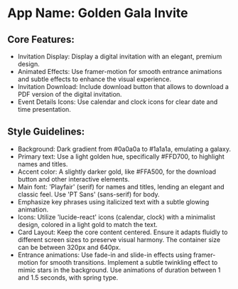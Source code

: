 # **App Name**: Golden Gala Invite

## Core Features:

- Invitation Display: Display a digital invitation with an elegant, premium design.
- Animated Effects: Use framer-motion for smooth entrance animations and subtle effects to enhance the visual experience.
- Invitation Download: Include download button that allows to download a PDF version of the digital invitation.
- Event Details Icons: Use calendar and clock icons for clear date and time presentation.

## Style Guidelines:

- Background: Dark gradient from #0a0a0a to #1a1a1a, emulating a galaxy.
- Primary text: Use a light golden hue, specifically #FFD700, to highlight names and titles.
- Accent color: A slightly darker gold, like #FFA500, for the download button and other interactive elements.
- Main font: 'Playfair' (serif) for names and titles, lending an elegant and classic feel. Use 'PT Sans' (sans-serif) for body.
- Emphasize key phrases using italicized text with a subtle glowing animation.
- Icons: Utilize 'lucide-react' icons (calendar, clock) with a minimalist design, colored in a light gold to match the text.
- Card Layout: Keep the core content centered. Ensure it adapts fluidly to different screen sizes to preserve visual harmony. The container size can be between 320px and 640px.
- Entrance animations: Use fade-in and slide-in effects using framer-motion for smooth transitions. Implement a subtle twinkling effect to mimic stars in the background. Use animations of duration between 1 and 1.5 seconds, with spring type.